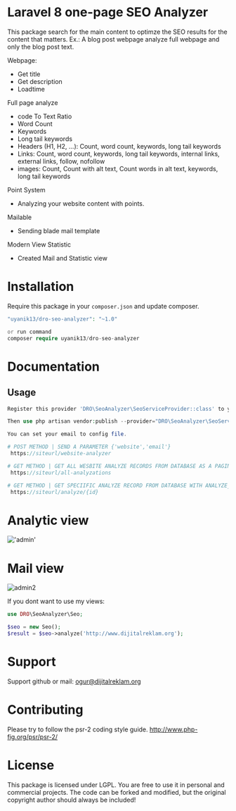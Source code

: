 # Laravel 8 one-page SEO Analyzer

This package search for the main content to optimze the SEO results for the content that matters. Ex.: A blog post webpage analyze full webpage and only the blog post text.

Webpage:

-   Get title
-   Get description
-   Loadtime

Full page analyze

-   code To Text Ratio
-   Word Count
-   Keywords
-   Long tail keywords
-   Headers (H1, H2, ...): Count, word count, keywords, long tail keywords
-   Links: Count, word count, keywords, long tail keywords, internal links, external links, follow, nofollow
-   images: Count, Count with alt text, Count words in alt text, keywords, long tail keywords

Point System

-   Analyzing your website content with points.

Mailable

-   Sending blade mail template

Modern View Statistic

-   Created Mail and Statistic view

# Installation

Require this package in your `composer.json` and update composer.

```php
"uyanik13/dro-seo-analyzer": "~1.0"

or run command
composer require uyanik13/dro-seo-analyzer
```

# Documentation

## Usage

```php
Register this provider 'DRO\SeoAnalyzer\SeoServiceProvider::class' to your "app.php" file

Then use php artisan vendor:publish --provider="DRO\SeoAnalyzer\SeoServiceProvider"  command

You can set your email to config file.

# POST METHOD | SEND A PARAMETER {'website','email'}
 https://siteurl/website-analyzer

# GET METHOD | GET ALL WESBITE ANALYZE RECORDS FROM DATABASE AS A PAGINATED
 https://siteurl/all-analyzations

# GET METHOD | GET SPECIIFIC ANALYZE RECORD FROM DATABASE WITH ANALYZE_ID
 https://siteurl/analyze/{id}


```

# Analytic view

!['admin'](screenshoots/analyze.png)

# Mail view

![admin2](screenshoots/mail.jpg)

If you dont want to use my views:

```php
use DRO\SeoAnalyzer\Seo;

$seo = new Seo();
$result = $seo->analyze('http://www.dijitalreklam.org');


```

# Support

Support github or mail: ogur@dijitalreklam.org

# Contributing

Please try to follow the psr-2 coding style guide. http://www.php-fig.org/psr/psr-2/

# License

This package is licensed under LGPL. You are free to use it in personal and commercial projects. The code can be forked and modified, but the original copyright author should always be included!
